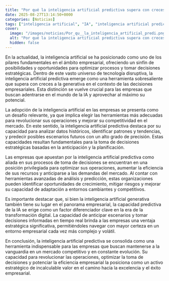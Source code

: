 ```yaml
---
title: "Por qué la inteligencia artificial predictiva supera con creces a la generativa para las decisiones empresariales"
date: 2025-08-27T13:14:50+0000
categories: [Noticias]
tags: ["inteligencia artificial", "IA", "inteligencia artificial predictiva", "toma de decisiones", "análisis de datos", "competitividad", "transformación digital."]
cover:
  image: "/images/noticias/Por_qu__la_inteligencia_artificial_predi.png"
  alt: "Por qué la inteligencia artificial predictiva supera con creces a la generativa para las decisiones empresariales"
  hidden: false
---
```


En la actualidad, la inteligencia artificial se ha posicionado como uno de los pilares fundamentales en el ámbito empresarial, ofreciendo un sinfín de posibilidades y oportunidades para optimizar procesos y tomar decisiones estratégicas. Dentro de este vasto universo de tecnología disruptiva, la inteligencia artificial predictiva emerge como una herramienta sobresaliente que supera con creces a la generativa en el contexto de las decisiones empresariales. Esta distinción se vuelve crucial para las empresas que buscan adentrarse en el mundo de la IA y aprovechar al máximo su potencial.

La adopción de la inteligencia artificial en las empresas se presenta como un desafío relevante, ya que implica elegir las herramientas más adecuadas para revolucionar sus operaciones y mejorar su competitividad en el mercado. En este sentido, la inteligencia artificial predictiva destaca por su capacidad para analizar datos históricos, identificar patrones y tendencias, y predecir posibles escenarios futuros con un alto grado de precisión. Estas capacidades resultan fundamentales para la toma de decisiones estratégicas basadas en la anticipación y la planificación.

Las empresas que apuestan por la inteligencia artificial predictiva como aliada en sus procesos de toma de decisiones se encuentran en una posición privilegiada para optimizar sus operaciones, aumentar la eficiencia de sus recursos y anticiparse a las demandas del mercado. Al contar con herramientas avanzadas de análisis y predicción, estas organizaciones pueden identificar oportunidades de crecimiento, mitigar riesgos y mejorar su capacidad de adaptación a entornos cambiantes y competitivos.

Es importante destacar que, si bien la inteligencia artificial generativa también tiene su lugar en el panorama empresarial, la capacidad predictiva de la IA se erige como un factor diferenciador clave en la era de la transformación digital. La capacidad de anticipar escenarios y tomar decisiones informadas en tiempo real brinda a las empresas una ventaja estratégica significativa, permitiéndoles navegar con mayor certeza en un entorno empresarial cada vez más complejo y volátil.

En conclusión, la inteligencia artificial predictiva se consolida como una herramienta indispensable para las empresas que buscan mantenerse a la vanguardia en un mercado competitivo y en constante evolución. Su capacidad para revolucionar las operaciones, optimizar la toma de decisiones y potenciar la eficiencia empresarial la posiciona como un activo estratégico de incalculable valor en el camino hacia la excelencia y el éxito empresarial.
